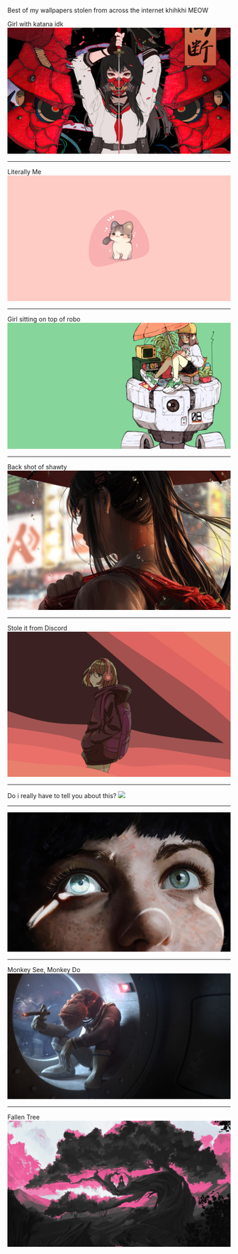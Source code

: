 <h1r>Best of my wallpapers stolen from across the internet khihkhi MEOW</h1>

<lable> Girl with katana idk
<img src='./set1/0qwm7q2as41a1.jpg'></img>

<hr>

<lable> Literally Me
<img src='./set1/3.png'></img>

<hr>

<lable> Girl sitting on top of robo
<img src='./set1/22062019_0000.jpg'></img>

<hr>

<lable> Back shot of shawty
<img src='./set1//back_shot.jpg'></img>

<hr>
<lable> Stole it from Discord 
<img src='./set1/chrome.jpg'></img>

<hr>

<lable> Do i really have to tell you about this? 
<img src='./set1/deamon_slayer.jpg'></img>

<hr>
<lable>
<img src='./set1/eys.png'></img>

<hr>
<lable> Monkey See, Monkey Do
<img src='./set1/monkey_space.jpg'></img>

<hr>
<lable> Fallen Tree
<img src='./set1/falltree.jpg'></img>